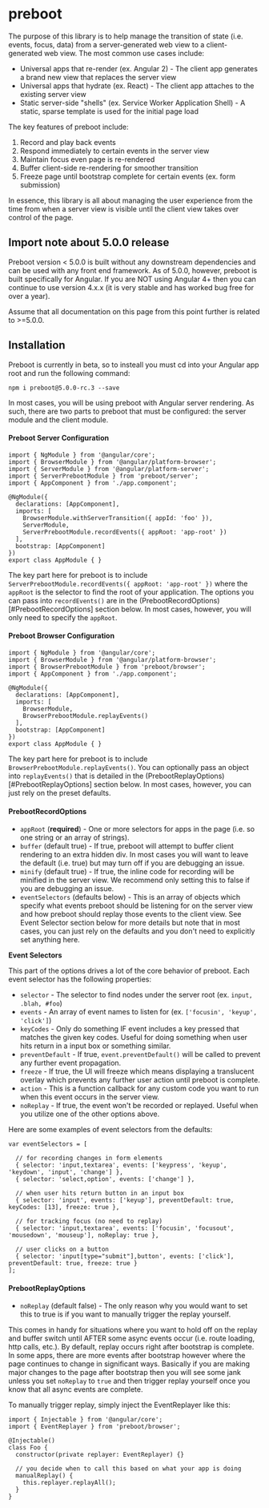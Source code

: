 # preboot

The purpose of this library is to help manage the transition of state (i.e. events, focus, data) from
a server-generated web view to a client-generated web view. The most common use cases include:

* Universal apps that re-render (ex. Angular 2) - The client app generates a brand new view that replaces the server view
* Universal apps that hydrate (ex. React) - The client app attaches to the existing server view
* Static server-side "shells" (ex. Service Worker Application Shell) - A static, sparse template is used for the initial page load 

The key features of preboot include:

1. Record and play back events
1. Respond immediately to certain events in the server view
1. Maintain focus even page is re-rendered
1. Buffer client-side re-rendering for smoother transition
1. Freeze page until bootstrap complete for certain events (ex. form submission)

In essence, this library is all about managing the user experience from the time from when 
a server view is visible until the client view takes over control of the page.

## Import note about 5.0.0 release

Preboot version < 5.0.0 is built without any downstream dependencies and can be used with any front
end framework. As of 5.0.0, however, preboot is built specifically for Angular. If you are NOT using
Angular 4+ then you can continue to use version 4.x.x (it is very stable and has worked bug free for over a year).

Assume that all documentation on this page from this point further is related to >=5.0.0.

## Installation

Preboot is currently in beta, so to insteall you must cd into your Angular app root and run the following command:

```
npm i preboot@5.0.0-rc.3 --save
```

In most cases, you will be using preboot with Angular server rendering. As such, there are two parts to preboot that
must be configured: the server module and the client module.

#### Preboot Server Configuration

```
import { NgModule } from '@angular/core';
import { BrowserModule } from '@angular/platform-browser';
import { ServerModule } from '@angular/platform-server';
import { ServerPrebootModule } from 'preboot/server';
import { AppComponent } from './app.component';

@NgModule({
  declarations: [AppComponent],
  imports: [
    BrowserModule.withServerTransition({ appId: 'foo' }),
    ServerModule,
    ServerPrebootModule.recordEvents({ appRoot: 'app-root' })
  ],
  bootstrap: [AppComponent]
})
export class AppModule { }
```

The key part here for preboot is to include `ServerPrebootModule.recordEvents({ appRoot: 'app-root' })` where the `appRoot`
is the selector to find the root of your application. The options you can pass into `recordEvents()` are in the (PrebootRecordOptions)[#PrebootRecordOptions] section below. In most cases, however, you will only need to specify the `appRoot`.

#### Preboot Browser Configuration

```
import { NgModule } from '@angular/core';
import { BrowserModule } from '@angular/platform-browser';
import { BrowserPrebootModule } from 'preboot/browser';
import { AppComponent } from './app.component';

@NgModule({
  declarations: [AppComponent],
  imports: [
    BrowserModule,
    BrowserPrebootModule.replayEvents()
  ],
  bootstrap: [AppComponent]
})
export class AppModule { }
```

The key part here for preboot is to include `BrowserPrebootModule.replayEvents()`. You can optionally pass an object
into `replayEvents()` that is detailed in the (PrebootReplayOptions)[#PrebootReplayOptions] section below. In most
cases, however, you can just rely on the preset defaults.

#### PrebootRecordOptions
 
* `appRoot` (**required**) - One or more selectors for apps in the page (i.e. so one string or an array of strings).
* `buffer` (default true) - If true, preboot will attempt to buffer client rendering to an extra hidden div. In most
cases you will want to leave the default (i.e. true) but may turn off if you are debugging an issue.
* `minify` (default true) - If true, the inline code for recording will be minified in the server view. We recommend
only setting this to false if you are debugging an issue.
* `eventSelectors` (defaults below) - This is an array of objects which specify what events preboot should be listening for 
on the server view and how preboot should replay those events to the client view. 
See Event Selector section below for more details but note that in most cases, you can just rely on the defaults
and you don't need to explicitly set anything here.

**Event Selectors**

This part of the options drives a lot of the core behavior of preboot. 
Each event selector has the following properties:

* `selector` - The selector to find nodes under the server root (ex. `input, .blah, #foo`)
* `events` - An array of event names to listen for (ex. `['focusin', 'keyup', 'click']`)
* `keyCodes` - Only do something IF event includes a key pressed that matches the given key codes.
Useful for doing something when user hits return in a input box or something similar.
* `preventDefault` - If true, `event.preventDefault()` will be called to prevent any further event propagation.
* `freeze` - If true, the UI will freeze which means displaying a translucent overlay which prevents
any further user action until preboot is complete.
* `action` - This is a function callback for any custom code you want to run when this event occurs 
in the server view.
* `noReplay` - If true, the event won't be recorded or replayed. Useful when you utilize one of the other options above.

Here are some examples of event selectors from the defaults:

```es6
var eventSelectors = [

  // for recording changes in form elements
  { selector: 'input,textarea', events: ['keypress', 'keyup', 'keydown', 'input', 'change'] },
  { selector: 'select,option', events: ['change'] },

  // when user hits return button in an input box
  { selector: 'input', events: ['keyup'], preventDefault: true, keyCodes: [13], freeze: true },

  // for tracking focus (no need to replay)
  { selector: 'input,textarea', events: ['focusin', 'focusout', 'mousedown', 'mouseup'], noReplay: true },

  // user clicks on a button
  { selector: 'input[type="submit"],button', events: ['click'], preventDefault: true, freeze: true }
];
```

#### PrebootReplayOptions

* `noReplay` (default false) - The only reason why you would want to set this to true is if you want to
manually trigger the replay yourself. 

This comes in handy for situations where you want to hold off
on the replay and buffer switch until AFTER some async events occur (i.e. route loading, http calls, etc.). By
default, replay occurs right after bootstrap is complete. In some apps, there are more events after bootstrap
however where the page continues to change in significant ways. Basically if you are making major changes to
the page after bootstrap then you will see some jank unless you set `noReplay` to `true` and then trigger replay
yourself once you know that all async events are complete.

To manually trigger replay, simply inject the EventReplayer like this:

```
import { Injectable } from '@angular/core';
import { EventReplayer } from 'preboot/browser';

@Injectable()
class Foo {
  constructor(private replayer: EventReplayer) {}

  // you decide when to call this based on what your app is doing
  manualReplay() {
    this.replayer.replayAll();
  }
}
```
